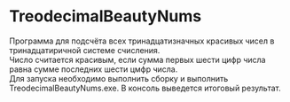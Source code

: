 # TreodecimalBeautyNums

Программа для подсчёта всех тринадцатизначных красивых чисел в тринадцатиричной системе счисления.</br>
Число считается красивым, если сумма первых шести цифр числа равна сумме последних шести цмфр числа.</br>
Для запуска необходимо выполнить сборку и выполнить TreodecimalBeautyNums.exe. В консоль выведется итоговый результат.